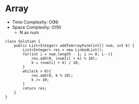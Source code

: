 # Array
* Time Complexity: O(N)
* Space Complexity: O(N)
	* N as num
```
class Solution {
    public List<Integer> addToArrayForm(int[] num, int k) {
        List<Integer> res = new LinkedList();
        for(int i = num.length - 1; i >= 0; i--){
            res.add(0, (num[i] + k) % 10);
            k = (num[i] + k) / 10;
        }
        while(k > 0){
            res.add(0, k % 10);
            k /= 10;
        }
        return res;
    }
}
```